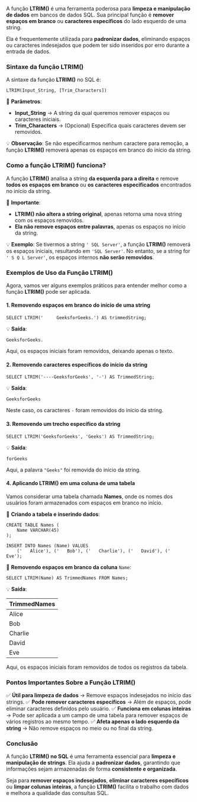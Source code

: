 A função **LTRIM()** é uma ferramenta poderosa para **limpeza e manipulação de dados** em bancos de dados SQL. Sua principal função é **remover espaços em branco** ou **caracteres específicos** do lado esquerdo de uma string.

Ela é frequentemente utilizada para **padronizar dados**, eliminando espaços ou caracteres indesejados que podem ter sido inseridos por erro durante a entrada de dados.

### **Sintaxe da função LTRIM()**

A sintaxe da função **LTRIM()** no SQL é:

```
LTRIM(Input_String, [Trim_Characters])
```

📌 **Parâmetros**:
- **Input_String** → A string da qual queremos remover espaços ou caracteres iniciais.
- **Trim_Characters** → (Opcional) Especifica quais caracteres devem ser removidos.

💡 **Observação**: Se não especificarmos nenhum caractere para remoção, a função **LTRIM()** removerá apenas os espaços em branco do início da string.

### **Como a função LTRIM() funciona?**

A função **LTRIM()** analisa a string **da esquerda para a direita** e remove **todos os espaços em branco** ou **os caracteres especificados** encontrados no início da string.

📌 **Importante**:
- **LTRIM() não altera a string original**, apenas retorna uma nova string com os espaços removidos.
- **Ela não remove espaços entre palavras**, apenas os espaços no início da string.

💡 **Exemplo**: Se tivermos a string `' SQL Server'`, a função **LTRIM()** removerá os espaços iniciais, resultando em `'SQL Server'`. No entanto, se a string for `' S Q L Server'`, os espaços internos **não serão removidos**.

### **Exemplos de Uso da Função LTRIM()**

Agora, vamos ver alguns exemplos práticos para entender melhor como a função **LTRIM()** pode ser aplicada.

#### **1. Removendo espaços em branco do início de uma string**

```
SELECT LTRIM('     GeeksforGeeks.') AS trimmedString;
```

💡 **Saída**:

```
GeeksforGeeks.
```

Aqui, os espaços iniciais foram removidos, deixando apenas o texto.

#### **2. Removendo caracteres específicos do início da string**

```
SELECT LTRIM('----GeeksforGeeks', '-') AS TrimmedString;
```

💡 **Saída**:

```
GeeksforGeeks
```

Neste caso, os caracteres `-` foram removidos do início da string.

#### **3. Removendo um trecho específico da string**

```
SELECT LTRIM('GeeksforGeeks', 'Geeks') AS TrimmedString;
```

💡 **Saída**:

```
forGeeks
```

Aqui, a palavra `"Geeks"` foi removida do início da string.

#### **4. Aplicando LTRIM() em uma coluna de uma tabela**

Vamos considerar uma tabela chamada **Names**, onde os nomes dos usuários foram armazenados com espaços em branco no início.

📌 **Criando a tabela e inserindo dados**:

```
CREATE TABLE Names (
    Name VARCHAR(45) 
);

INSERT INTO Names (Name) VALUES
    ('   Alice'), ('   Bob'), ('   Charlie'), ('   David'), ('   Eve');
```

📌 **Removendo espaços em branco da coluna** `Name`:

```
SELECT LTRIM(Name) AS TrimmedNames FROM Names;
```

💡 **Saída**:

|TrimmedNames|
|---|
|Alice|
|Bob|
|Charlie|
|David|
|Eve|

Aqui, os espaços iniciais foram removidos de todos os registros da tabela.

### **Pontos Importantes Sobre a Função LTRIM()**

✅ **Útil para limpeza de dados** → Remove espaços indesejados no início das strings. 
✅ **Pode remover caracteres específicos** → Além de espaços, pode eliminar caracteres definidos pelo usuário. 
✅ **Funciona em colunas inteiras** → Pode ser aplicada a um campo de uma tabela para remover espaços de vários registros ao mesmo tempo. 
✅ **Afeta apenas o lado esquerdo da string** → Não remove espaços no meio ou no final da string.

### **Conclusão**

A função **LTRIM() no SQL** é uma ferramenta essencial para **limpeza e manipulação de strings**. Ela ajuda a **padronizar dados**, garantindo que informações sejam armazenadas de forma **consistente e organizada**.

Seja para **remover espaços indesejados**, **eliminar caracteres específicos** ou **limpar colunas inteiras**, a função **LTRIM()** facilita o trabalho com dados e melhora a qualidade das consultas SQL.

